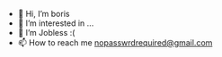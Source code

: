 - 👋 Hi, I’m boris
- 👀 I’m interested in ...
- 🌱 I’m Jobless :(
- 📫 How to reach me nopasswrdrequired@gmail.com


<!---
x99155/x99155 is a ✨ special ✨ repository because its `README.md` (this file) appears on your GitHub profile.
You can click the Preview link to take a look at your changes.
I’m currently working at ...
--->
